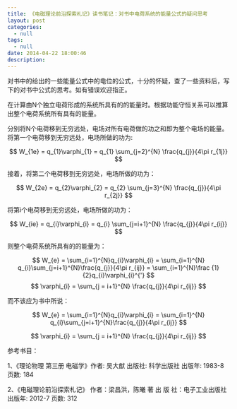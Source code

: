 ```yaml
---
title: 《电磁理论前沿探索札记》读书笔记：对书中电荷系统的能量公式的疑问思考
layout: post
categories:
  - null
tags:
  - null
date: 2014-04-22 18:00:46
description:
---
```


对书中的给出的一些能量公式中的电位的公式，十分的怀疑，查了一些资料后，写下的对书中公式的思考。如有错误欢迎指正。

在计算由N个独立电荷形成的系统所具有的的能量时。根据功能守恒关系可以推算出整个电荷系统所有具有的能量。

分别将N个电荷移到无穷远处，电场对所有电荷做的功之和即为整个电场的能量。将第一个电荷移到无穷远处，电场所做的功为:

$$
W_{1e} = q_{1}\varphi_{1} = q_{1} \sum_{j=2}^{N} \frac{q_{j}}{4\pi r_{1j}}
$$

接着，将第二个电荷移到无穷远处，电场所做的功为：

$$
W_{2e} = q_{2}\varphi_{2} = q_{2} \sum_{j=3}^{N} \frac{q_{j}}{4\pi r_{2j}}
$$

将第i个电荷移到无穷远处，电场所做的功为：

$$
W_{ie} = q_{i}\varphi_{i} = q_{i} \sum_{j=i+1}^{N} \frac{q_{j}}{4\pi r_{ij}}
$$

则整个电荷系统所具有的的能量为：

$$
W_{e} = \sum_{i=1}^{N}q_{i}\varphi_{i} = \sum_{i=1}^{N} q_{i}\sum_{j=i+1}^{N}\frac{q_{j}}{4\pi r_{ij}} = \sum_{i=1}^{N}\frac {1}{2}q_{i}\varphi_{i}^{'}
$$
$$
\varphi_{i} = \sum_{j = i+1}^{N} \frac{q_{j}}{4\pi r_{ij}}
$$

而不该应为书中所说：

$$
W_{e} = \sum_{i=1}^{N}q_{i}\varphi_{i} = \sum_{i=1}^{N} q_{i}\sum_{j=i+1}^{N}\frac{q_{j}}{4\pi r_{ij}}
$$

$$
\varphi_{i} = \sum_{j = i+1}^{N} \frac{q_{j}}{4\pi r_{ij}}
$$

参考书目：

1、《理论物理 第三册 电磁学》作者: 吴大猷 出版社: 科学出版社 出版年: 1983-8 页数: 184

2、《电磁理论前沿探索札记》 作者：梁昌洪，陈曦 著 出 版 社：电子工业出版社 出版年: 2012-7 页数: 312
